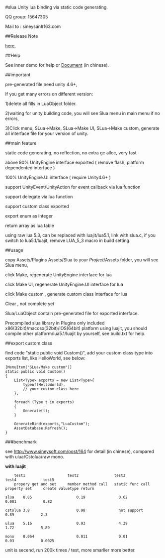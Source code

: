 #slua
Unity lua binding via static code generating.

QQ group: 15647305

Mail to : sineysan#163.com


##Release Note

[here.](release_note.md)

##Help

See inner demo for help or [Document](doc.md) (in chinese).

##important

pre-generated file need unity 4.6+, 

If you get many errors on different version:

1)delete all fills in LuaObject folder.

2)waiting for unity building code, you will see Slua menu in main menu if no errors,

3)Click menu, SLua->Make, SLua->Make UI, SLua->Make custom, generate all interface file for your version of unity.



##main feature

static code generating, no reflection, no extra gc alloc, very fast

above 90% UnityEngine interface exported ( remove flash, platform dependented interface )

100% UnityEngine.UI interface ( require Unity4.6+ )

support UnityEvent/UnityAction for event callback via lua function

support delegate via lua function

support custom class exported

export enum as integer

return array as lua table

using raw lua 5.3, can be replaced with luajit/lua5.1, link with slua.c, if you switch to lua5.1/luajit, remove LUA_5_3 macro in build setting.

##usage

copy Assets/Plugins Assets/Slua to your $Project$/Assets folder, you will see Slua menu, 

click Make, regenerate UnityEngine interface for lua

click Make UI, regenerate UnityEngine.UI interface for lua

click Make custom , generate custom class interface for lua

Clear , not complete yet

Slua/LuaObject contain pre-generated file for exported interface.

Precompiled slua library in Plugins only included x86(32bit)/macosx(32bit)/iOS(64bit) platform using luajit, you should compile other platform/lua5.1/luajit by yourself, see build.txt for help.

##export custom class

find code "static public void Custom()", add your custom class type into exports list, like HelloWorld, see below:

    [MenuItem("SLua/Make custom")]
    static public void Custom()
    {
        List<Type> exports = new List<Type>{
			typeof(HelloWorld),
			// your custom class here
		};

        foreach (Type t in exports)
        {
            Generate(t);
        }

        GenerateBind(exports,"LuaCustom");
        AssetDatabase.Refresh();
    }


###benchmark

see http://www.sineysoft.com/post/164 for detail (in chinese), compared with ulua/Cstolua/raw mono.

**with luajit**


        test1	                test2	             test3	            test4 	         test5 
		propery get and set		member method call   static func call   property set     create valuetype return
				
    slua	0.85		            0.19			   0.62				   0.081			0.82

    cstolua	3.8	                    0.98	           not support	        0.89	        2.3

    ulua	5.16	                0.93	           4.39	                1.72	        5.89
 
    mono	0.064	                0.011	           0.01	                0.03	        0.0025

unit is secend, run 200k times / test, more smarller more better.


